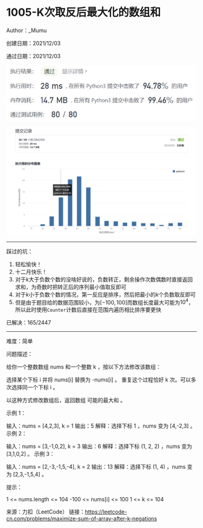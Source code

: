 # 1005-K次取反后最大化的数组和

Author：_Mumu

创建日期：2021/12/03

通过日期：2021/12/03

![](./通过截图2.jpg)

![](./通过截图1.jpg)

*****

踩过的坑：

1. 轻松愉快！
2. 十二月快乐！
3. 对于$k$大于负数个数的没啥好说的，负数转正，剩余操作次数偶数时直接返回求和，为奇数时把转正后的序列最小值取反即可
4. 对于$k$小于负数个数的情况，第一反应是排序，然后把最小的$k$个负数取反即可
5. 但是由于题目给的数据范围较小，为$[-100,100]$而数组长度最大可能为$10^4$，所以此时使用`Counter`计数后直接在范围内遍历相比排序要更快

已解决：165/2447

*****

难度：简单

问题描述：

给你一个整数数组 nums 和一个整数 k ，按以下方法修改该数组：

选择某个下标 i 并将 nums[i] 替换为 -nums[i] 。
重复这个过程恰好 k 次。可以多次选择同一个下标 i 。

以这种方式修改数组后，返回数组 可能的最大和 。

 

示例 1：

输入：nums = [4,2,3], k = 1
输出：5
解释：选择下标 1 ，nums 变为 [4,-2,3] 。
示例 2：

输入：nums = [3,-1,0,2], k = 3
输出：6
解释：选择下标 (1, 2, 2) ，nums 变为 [3,1,0,2] 。
示例 3：

输入：nums = [2,-3,-1,5,-4], k = 2
输出：13
解释：选择下标 (1, 4) ，nums 变为 [2,3,-1,5,4] 。


提示：

1 <= nums.length <= 104
-100 <= nums[i] <= 100
1 <= k <= 104

来源：力扣（LeetCode）
链接：https://leetcode-cn.com/problems/maximize-sum-of-array-after-k-negations
